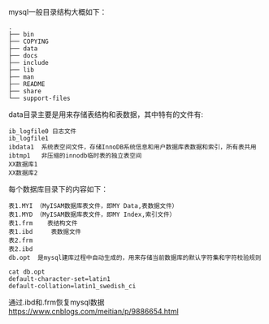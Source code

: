 mysql一般目录结构大概如下：
```
.
├── bin
├── COPYING
├── data
├── docs
├── include
├── lib
├── man
├── README
├── share
└── support-files
```

data目录主要是用来存储表结构和表数据，其中特有的文件有:
```
ib_logfile0 日志文件
ib_logfile1
ibdata1  系统表空间文件，存储InnoDB系统信息和用户数据库表数据和索引，所有表共用
ibtmp1   非压缩的innodb临时表的独立表空间
XX数据库1   
XX数据库2
```

每个数据库目录下的内容如下：
```
表1.MYI （MyISAM数据库表文件，即MY Data,表数据文件）
表1.MYD （MyISAM数据库表文件，即MY Index,索引文件）
表1.frm    表结构文件
表1.ibd     表数据文件
表2.frm
表2.ibd
db.opt  是mysql建库过程中自动生成的，用来存储当前数据库的默认字符集和字符校验规则
```

```
cat db.opt
default-character-set=latin1
default-collation=latin1_swedish_ci
```

通过.ibd和.frm恢复mysql数据
https://www.cnblogs.com/meitian/p/9886654.html 
